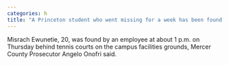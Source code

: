 ```yaml
---
categories: h
title: "A Princeton student who went missing for a week has been found dead officials say "
---
```

Misrach Ewunetie, 20, was found by an employee at about 1 p.m. on Thursday behind tennis courts on the campus facilities grounds, Mercer County Prosecutor Angelo Onofri said.
